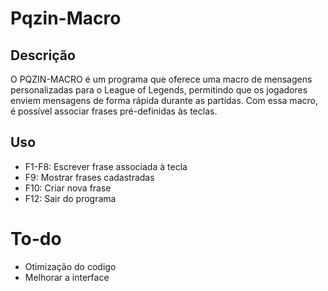 # Pqzin-Macro

## Descrição
O PQZIN-MACRO é um programa que oferece uma macro de mensagens personalizadas para o League of Legends, permitindo que os jogadores enviem mensagens de forma rápida durante as partidas. Com essa macro, é possível associar frases pré-definidas às teclas.

## Uso
- F1-F8: Escrever frase associada à tecla
- F9:    Mostrar frases cadastradas
- F10:   Criar nova frase
- F12:   Sair do programa

# To-do
- Otimização do codigo
- Melhorar a interface
